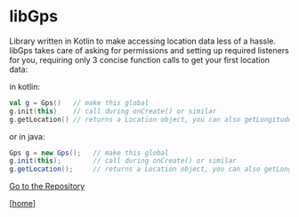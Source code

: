 # libGps

Library written in Kotlin to make accessing location data less of a hassle. libGps 
takes care of asking for permissions and setting up required listeners for you, 
requiring only 3 concise function calls to get your first location data:

in kotlin:
```kotlin
val g = Gps()   // make this global
g.init(this)    // call during onCreate() or similar
g.getLocation() // returns a Location object, you can also getLongitude(), getLatitude(), getAccuracy(), etc.
```
or in java:
```java
Gps g = new Gps();   // make this global
g.init(this);        // call during onCreate() or similar
g.getLocation();     // returns a Location object, you can also getLongitude(), getLatitude(), getAccuracy(), etc.
```

[Go to the Repository](https://github.com/afrise/libGps)

\[[home](https://afrise.github.io)\]
